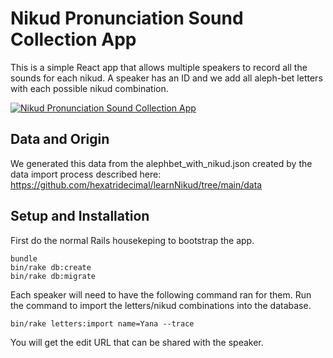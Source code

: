 # Nikud Pronunciation Sound Collection App

This is a simple React app that allows multiple speakers to record all
the sounds for each nikud. A speaker has an ID and we add all
aleph-bet letters with each possible nikud combination.

[![Nikud Pronunciation Sound Collection App](http://img.youtube.com/vi/z1mszMaORAI/0.jpg)](http://www.youtube.com/watch?v=z1mszMaORAI "Nikud Pronunciation Sound Collection App")

## Data and Origin

We generated this data from the alephbet_with_nikud.json created by the
data import process described here:
https://github.com/hexatridecimal/learnNikud/tree/main/data

## Setup and Installation

First do the normal Rails housekeping to bootstrap the app.

```
bundle
bin/rake db:create
bin/rake db:migrate
```

Each speaker will need to have the following command ran for them.
Run the command to import the letters/nikud combinations into
the database.

```
bin/rake letters:import name=Yana --trace
```

You will get the edit URL that can be shared with the speaker.
